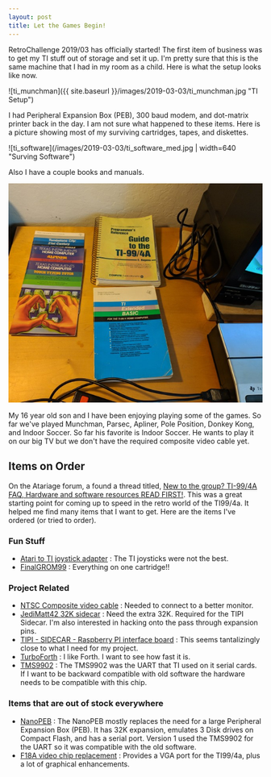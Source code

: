 ```yaml
---
layout: post
title: Let the Games Begin!
---
```


RetroChallenge 2019/03 has officially started!  The first item of business was to get
my TI stuff out of storage and set it up.  I'm pretty sure that this is the same
machine that I had in my room as a child. Here is what the setup looks like now.

![ti_munchman]({{ site.baseurl }}/images/2019-03-03/ti_munchman.jpg "TI Setup")

I had Peripheral Expansion Box (PEB), 300 baud modem, and dot-matrix printer back
in the day.  I am not sure what happened to these items.  Here is a picture
showing most of my surviving cartridges, tapes, and diskettes.

![ti_software](/images/2019-03-03/ti_software_med.jpg | width=640 "Surving Software")

Also I have a couple books and manuals.

![ti_manuals](/images/2019-03-03/ti_manuals.jpg "Surving Software")

My 16 year old son and I have been enjoying playing some of the games.  So far we've 
played Munchman, Parsec, Apliner, Pole Position, Donkey Kong, and Indoor Soccer.
So far his favorite is Indoor Soccer.  He wants to play it on our big TV but we
don't have the required composite video cable yet.

## Items on Order

On the Atariage forum, a found a thread titled, [New to the group? TI-99/4A FAQ, Hardware and software resources READ FIRST!](http://atariage.com/forums/topic/267055-new-to-the-group-ti-994a-faq-hardware-and-software-resources-read-first/).
This was a great starting point for coming up to speed in the retro world of the
TI99/4a. It helped me find many items that I want to get.  Here are 
the items I've ordered (or tried to order).

### Fun Stuff
- [Atari to TI joystick adapter](https://www.arcadeshopper.com/wp/?page_id=11#!/Tex-Elec-low-profile-TI-99-4a-to-Atari-joystick-adapter/p/95279865/category=21773047) : The TI joysticks were not the best.
- [FinalGROM99](https://endlos99.github.io/finalgrom99/) : Everything on one cartridge!!

### Project Related
- [NTSC Composite video cable](https://www.arcadeshopper.com/wp/?page_id=11#!/Composite-video-cable/p/74389896/category=23804650) : Needed to connect to a better monitor.
- [JediMatt42 32K sidecar](https://www.arcadeshopper.com/wp/?page_id=11#!/32k-sidecar-memory-expansion/p/73789245/category=28272181) : Need the extra 32K.  Required for the TIPI Sidecar. I'm also interested in
hacking onto the pass through expansion pins.
- [TIPI - SIDECAR - Raspberry PI interface board](http://ti994a.cwfk.net/TIPI.html) : This seems
  tantalizingly close to what I need for my project. 
- [TurboForth](http://turboforth.net/) : I like Forth.  I want to see how fast it is.
- [TMS9902](http://www.textfiles.com/bitsavers/pdf/ti/TMS9900/) : The TMS9902 was the UART that
TI used on it serial cards.  If I want to be backward compatible with old software the hardware
needs to be compatible with this chip.

### Items that are out of stock everywhere
- [NanoPEB](https://www.nanopeb.com/) : The NanoPEB mostly replaces the need for a large
  Peripheral Expansion Box (PEB).  It has 32K expansion, emulates 3 Disk drives on Compact
  Flash, and has a serial port.  Version 1 used the TMS9902 for the UART so it was compatible
  with the old software.  
- [F18A video chip replacement](http://codehackcreate.com/) : Provides a VGA port for the
  TI99/4a, plus a lot of graphical enhancements.


